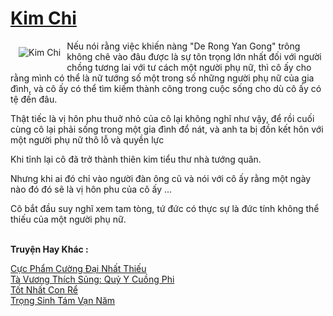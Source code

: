 <a href="https://truyenwiki.net/kim-chi.37026/" title="Kim Chi"><h1>Kim Chi</h1></a><div style="display:table"><img align="right" style="float: left; padding: 10px;" src="https://truyenwiki.net/a/img/str/src/37026.jpg" alt="Kim Chi">Nếu nói rằng việc khiến nàng "De Rong Yan Gong" trông không chê vào đâu được là sự tôn trọng lớn nhất đối với người chồng tương lai với tư cách một người phụ nữ, thì cô ấy cho rằng mình có thể là nữ tướng số một trong số những người phụ nữ của gia đình, và cô ấy có thể tìm kiếm thành công trong cuộc sống cho dù cô ấy có tệ đến đâu.<p></p> Thật tiếc là vị hôn phu thuở nhỏ của cô lại không nghĩ như vậy, để rồi cuối cùng cô lại phải sống trong một gia đình đổ nát, và anh ta bị đồn kết hôn với một người phụ nữ thô lỗ và quyền lực<p></p> Khi tỉnh lại cô đã trở thành thiên kim tiểu thư nhà tướng quân.<p></p> Nhưng khi ai đó chỉ vào người đàn ông cũ và nói với cô ấy rằng một ngày nào đó đó sẽ là vị hôn phu của cô ấy ...<p></p> Cô bắt đầu suy nghĩ xem tam tòng, tứ đức có thực sự là đức tính không thể thiếu của một người phụ nữ.</div><p><br><b>Truyện Hay Khác :</b></p><a href="https://truyenwiki.net/cuc-pham-cuong-dai-nhat-thieu.37096/" alt="Cực Phẩm Cường Đại Nhất Thiếu">Cực Phẩm Cường Đại Nhất Thiếu</a><br/><a href="https://sangtacviet.wordpress.com/2020/10/22/ta-vuong-thich-sung-quy-y-cuong-phi/" alt="Tà Vương Thích Sủng: Quỷ Y Cuồng Phi">Tà Vương Thích Sủng: Quỷ Y Cuồng Phi</a><br/><a href="https://github.com/nownovels/wikidich/tree/master/truyenhay/35768" alt="Tốt Nhất Con Rể">Tốt Nhất Con Rể</a><br/><a href="https://github.com/nownovels/wikidich/tree/master/truyenhay/36896" alt="Trọng Sinh Tám Vạn Năm">Trọng Sinh Tám Vạn Năm</a><br/>